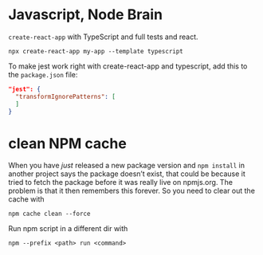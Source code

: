 # Javascript, Node Brain

`create-react-app` with TypeScript and full tests and react.

``` shell
npx create-react-app my-app --template typescript
```

To make jest work right with create-react-app and typescript, add this to the `package.json` file:

``` json
"jest": {
  "transformIgnorePatterns": [
  ]
}
```

# clean NPM cache

When you have *just* released a new package version and `npm install` in another project says the package doesn’t exist, that could be because it tried to fetch the package before it was really live on npmjs.org. The problem is that it then remembers this forever. So you need to clear out the cache with

``` shell
npm cache clean --force
```

Run npm script in a different dir with

``` shell
npm --prefix <path> run <command>
```